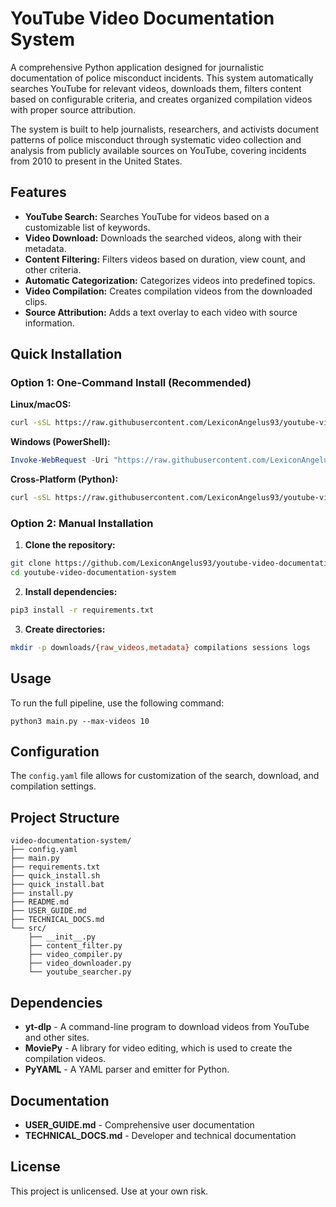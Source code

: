 # YouTube Video Documentation System

A comprehensive Python application designed for journalistic documentation of police misconduct incidents. This system automatically searches YouTube for relevant videos, downloads them, filters content based on configurable criteria, and creates organized compilation videos with proper source attribution.

The system is built to help journalists, researchers, and activists document patterns of police misconduct through systematic video collection and analysis from publicly available sources on YouTube, covering incidents from 2010 to present in the United States.

## Features

- **YouTube Search:** Searches YouTube for videos based on a customizable list of keywords.
- **Video Download:** Downloads the searched videos, along with their metadata.
- **Content Filtering:** Filters videos based on duration, view count, and other criteria.
- **Automatic Categorization:** Categorizes videos into predefined topics.
- **Video Compilation:** Creates compilation videos from the downloaded clips.
- **Source Attribution:** Adds a text overlay to each video with source information.

## Quick Installation

### Option 1: One-Command Install (Recommended)

**Linux/macOS:**
```bash
curl -sSL https://raw.githubusercontent.com/LexiconAngelus93/youtube-video-documentation-system/main/quick_install.sh | bash
```

**Windows (PowerShell):**
```powershell
Invoke-WebRequest -Uri "https://raw.githubusercontent.com/LexiconAngelus93/youtube-video-documentation-system/main/quick_install.bat" -OutFile "install.bat" && .\install.bat
```

**Cross-Platform (Python):**
```bash
curl -sSL https://raw.githubusercontent.com/LexiconAngelus93/youtube-video-documentation-system/main/install.py | python3
```

### Option 2: Manual Installation

1. **Clone the repository:**
```bash
git clone https://github.com/LexiconAngelus93/youtube-video-documentation-system.git
cd youtube-video-documentation-system
```

2. **Install dependencies:**
```bash
pip3 install -r requirements.txt
```

3. **Create directories:**
```bash
mkdir -p downloads/{raw_videos,metadata} compilations sessions logs
```

## Usage

To run the full pipeline, use the following command:

```shell
python3 main.py --max-videos 10
```

## Configuration

The `config.yaml` file allows for customization of the search, download, and compilation settings.

## Project Structure

```
video-documentation-system/
├── config.yaml
├── main.py
├── requirements.txt
├── quick_install.sh
├── quick_install.bat
├── install.py
├── README.md
├── USER_GUIDE.md
├── TECHNICAL_DOCS.md
└── src/
    ├── __init__.py
    ├── content_filter.py
    ├── video_compiler.py
    ├── video_downloader.py
    └── youtube_searcher.py
```

## Dependencies

- **yt-dlp** - A command-line program to download videos from YouTube and other sites.
- **MoviePy** - A library for video editing, which is used to create the compilation videos.
- **PyYAML** - A YAML parser and emitter for Python.

## Documentation

- **USER_GUIDE.md** - Comprehensive user documentation
- **TECHNICAL_DOCS.md** - Developer and technical documentation

## License

This project is unlicensed. Use at your own risk.
